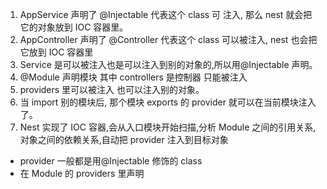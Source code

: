 1.  AppService 声明了 @Injectable 代表这个 class 可 注入, 那么 nest 就会把它的对象放到 IOC 容器里。
2.  AppController 声明了 @Controller 代表这个 class 可以被注入, nest 也会把它放到 IOC 容器里
3.  Service 是可以被注入也是可以注入到别的对象的,所以用@Injectable 声明。
4.  @Module 声明模块 其中 controllers 是控制器 只能被注入
5.  providers 里可以被注入 也可以注入别的对象。
6.  当 import 别的模块后, 那个模块 exports 的 provider 就可以在当前模块注入了。
7.  Nest 实现了 IOC 容器,会从入口模块开始扫描,分析 Module 之间的引用关系,对象之间的依赖关系,自动把 provider 注入到目标对象

- provider 一般都是用@Injectable 修饰的 class
- 在 Module 的 providers 里声明
